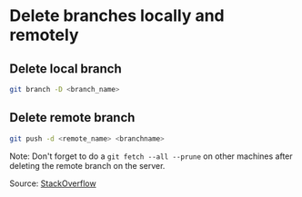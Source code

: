# Delete branches locally and remotely

## Delete local branch

```bash
git branch -D <branch_name>
```

## Delete remote branch

```bash
git push -d <remote_name> <branchname>
```

Note: Don't forget to do a `git fetch --all --prune` on other machines after deleting the remote branch on the server.

Source: [StackOverflow](https://stackoverflow.com/a/2003515)
